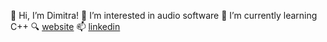 👋 Hi, I’m Dimitra!
👀 I’m interested in audio software
🌱 I’m currently learning C++
🔍 [website](https://demmyp98.wixsite.com/dimitramariapavlou)
📫 [linkedin](https://www.linkedin.com/in/dimitra-maria-pavlou-37380b246/)
